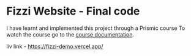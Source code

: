 # Fizzi Website - Final code
I have learnt and implemented this project through a Prismic course 
To watch the course go to the [course documentation](https://dub.sh/fizzi).

liv link - https://fizzi-demo.vercel.app/

